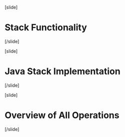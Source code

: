 [slide]
# Stack Functionality

[/slide]

[slide]
# Java Stack Implementation

[/slide]

[slide]
# Overview of All Operations

[/slide]